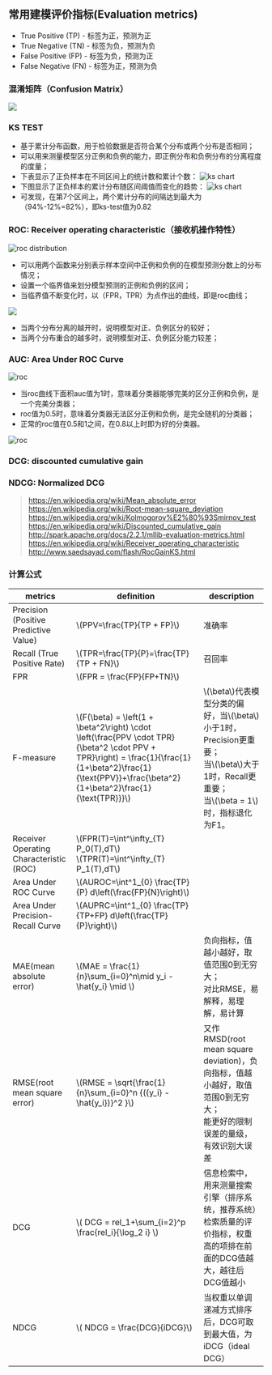 ## 常用建模评价指标(Evaluation metrics)

* True Positive (TP) - 标签为正，预测为正
* True Negative (TN) - 标签为负，预测为负
* False Positive (FP) - 标签为负，预测为正
* False Negative (FN) - 标签为正，预测为负

### 混淆矩阵（Confusion Matrix）
![](https://note.youdao.com/yws/api/personal/file/7456F54FE899436D863546AAF7A20F77?method=download&shareKey=a823568a6551ae56eb90cedaf2c594a9)

### KS TEST
- 基于累计分布函数，用于检验数据是否符合某个分布或两个分布是否相同；
- 可以用来测量模型区分正例和负例的能力，即正例分布和负例分布的分离程度的度量；
- 下表显示了正负样本在不同区间上的统计数和累计个数：
![](https://note.youdao.com/yws/api/personal/file/1C8823E28461422B8ACB38FD8ADAEFC7?method=download&shareKey=6bf418d12724853f1c36c9fd099a534e "ks chart")
- 下图显示了正负样本的累计分布随区间阈值而变化的趋势：
![](https://note.youdao.com/yws/api/personal/file/324FAED6FCE84E9788B3C575056E7293?method=download&shareKey=97ea70dfce5e51be408470a935505275 "ks chart")
- 可发现，在第7个区间上，两个累计分布的间隔达到最大为（94%-12%=82%），即ks-test值为0.82

### ROC: Receiver operating characteristic（接收机操作特性）

![](https://note.youdao.com/yws/api/personal/file/756F1B92B64B4304AAEB6260D42EFB19?method=download&shareKey=2a0f9d84961d46e7978e4d7d4614079a "roc distribution")

- 可以用两个函数来分别表示样本空间中正例和负例的在模型预测分数上的分布情况；
- 设置一个临界值来划分模型预测的正例和负例的区间；
- 当临界值不断变化时，以（FPR，TPR）为点作出的曲线，即是roc曲线；

![](https://note.youdao.com/yws/api/personal/file/68406968B7014832A9A9D92366A5AAF8?method=download&shareKey=7dda95075b0c5ee38409defdcb15f440)

- 当两个分布分离的越开时，说明模型对正、负例区分的较好；
- 当两个分布重合的越多时，说明模型对正、负例区分能力较差；

### AUC: Area Under ROC Curve

![](https://note.youdao.com/yws/api/personal/file/409EEFE4D636423B9022ED9F60488D18?method=download&shareKey=6b22beb44139d97e26106d17648efa1a "roc")

- 当roc曲线下面积auc值为1时，意味着分类器能够完美的区分正例和负例，是一个完美分类器；
- roc值为0.5时，意味着分类器无法区分正例和负例，是完全随机的分类器；
- 正常的roc值在0.5和1之间，在0.8以上时即为好的分类器。

![](https://note.youdao.com/yws/api/personal/file/5A3A29DD71D04CB4B901B8F093A61652?method=download&shareKey=153e44ac0d28f6eb2a19c0adf22374cd "roc")

### DCG: discounted cumulative gain

### NDCG: Normalized DCG 

> https://en.wikipedia.org/wiki/Mean_absolute_error
> https://en.wikipedia.org/wiki/Root-mean-square_deviation
> https://en.wikipedia.org/wiki/Kolmogorov%E2%80%93Smirnov_test
> https://en.wikipedia.org/wiki/Discounted_cumulative_gain
> http://spark.apache.org/docs/2.2.1/mllib-evaluation-metrics.html
> https://en.wikipedia.org/wiki/Receiver_operating_characteristic
> http://www.saedsayad.com/flash/RocGainKS.html

### 计算公式

|metrics|definition|description|
|-------|----------|-----------|
|Precision (Positive Predictive Value)|\\(PPV=\frac{TP}{TP + FP}\\)|准确率|
|Recall (True Positive Rate)|\\(TPR=\frac{TP}{P}=\frac{TP}{TP + FN}\\)|召回率|
|FPR|\\(FPR = \frac{FP}{FP+TN}\\)||
|F-measure|\\(F(\beta) = \left(1 + \beta^2\right) \cdot \left(\frac{PPV \cdot TPR}{\beta^2 \cdot PPV + TPR}\right) = \frac{1}{\frac{1}{1+\beta^2}\frac{1}{\text{PPV}}+\frac{\beta^2}{1+\beta^2}\frac{1}{\text{TPR}}}\\) | \\(\beta\\)代表模型分类的偏好，当\\(\beta\\)小于1时，Precision更重要；<br/>当\\(\beta\\)大于1时，Recall更重要；<br/>当\\(\beta = 1\\)时，指标退化为F1。|
|Receiver Operating Characteristic (ROC)|\\(FPR(T)=\int^\infty_{T} P_0(T)\,dT\\) <br/> \\(TPR(T)=\int^\infty_{T} P_1(T)\,dT\\)||
|Area Under ROC Curve|\\(AUROC=\int^1_{0} \frac{TP}{P} d\left(\frac{FP}{N}\right)\\)||
|Area Under Precision-Recall Curve	|\\(AUPRC=\int^1_{0} \frac{TP}{TP+FP} d\left(\frac{TP}{P}\right)\\)||
|MAE(mean absolute error)|\\(MAE = \frac{1}{n}\sum_{i=0}^n\mid y_i - \hat{y_i} \mid \\)|负向指标，值越小越好，取值范围0到无穷大；<br/>对比RMSE，易解释，易理解，易计算|
|RMSE(root mean square error)|\\(RMSE = \sqrt{\frac{1}{n}\sum_{i=0}^n {\({y_i} - \hat{y_i}\)}^2 }\\)|又作RMSD(root mean square deviation)，负向指标，值越小越好，取值范围0到无穷大；<br/>能更好的限制误差的量级，有效识别大误差|
|DCG|\\( DCG = rel_1+\sum_{i=2}^p \frac{rel_i}{\log_2 i} \\)|信息检索中，用来测量搜索引擎（排序系统，推荐系统）检索质量的评价指标，权重高的项排在前面的DCG值越大，越往后DCG值越小|
|NDCG|\\( NDCG = \frac{DCG}{iDCG}\\)|当权重以单调递减方式排序后，DCG可取到最大值，为iDCG（ideal DCG） |

<script type="text/javascript" src="http://cdn.mathjax.org/mathjax/latest/MathJax.js?config=default"></script>
